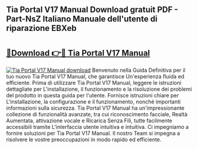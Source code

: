 ## Tia Portal V17 Manual Download gratuit PDF - Part-NsZ Italiano Manuale dell'utente di riparazione EBXeb

# <h2><a href="http://dfdckt.blite.top/?on=Tia+Portal+V17+Manual">🔗Download 👉🔴 Tia Portal V17 Manual</a></h2>

[![Tia Portal V17 Manual download](https://i.imgur.com/lujVjoI.png)](http://dfdckt.blite.top/?on=Tia+Portal+V17+Manual)
Benvenuto nella Guida Definitiva per il tuo nuovo Tia Portal V17 Manual, che garantisce Un'esperienza fluida ed efficiente. Prima di utilizzare Tia Portal V17 Manual, leggere le istruzioni dettagliate per L'installazione, il funzionamento e la risoluzione dei problemi del prodotto in questa guida per l'utente. Fornisce istruzioni chiare per L'installazione, la configurazione e il funzionamento, nonché importanti informazioni sulla sicurezza. Tia Portal V17 Manual ha un'impressionante collezione di funzionalità avanzate, tra cui riconoscimento facciale, Realtà Aumentata, attivazione vocale e Ricarica Senza Fili, tutte facilmente accessibili tramite L'interfaccia utente intuitiva e intuitiva. Ci impegniamo a fornire soluzioni per Tia Portal V17 Manual. Il nostro Team si impegna a risolvere le vostre preoccupazioni in modo rapido ed efficiente.
